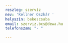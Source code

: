 ```yaml
---
reszleg: szervíz
nev: 'Kellner Oszkár '
helyszin: bekescsaba
email: szerviz.bcs@dewa.hu
telefonszam: "- "

---
```

